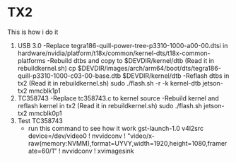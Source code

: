 # TX2
This is how i do it
1. USB 3.0
   -Replace tegra186-quill-power-tree-p3310-1000-a00-00.dtsi in hardware/nvidia/platform/t18x/common/kernel-dts/t18x-common-platforms
   -Rebuild dtbs and copy to $DEVDIR/kernel/dtb (Read it in rebuildkernel.sh)
       cp $DEVDIR/images/arch/arm64/boot/dts/tegra186-quill-p3310-1000-c03-00-base.dtb $DEVDIR/kernel/dtb
   -Reflash dtbs in tx2 (Read it in rebuildkernel.sh)
       sudo ./flash.sh -r -k kernel-dtb jetson-tx2 mmcblk1p1    
2. TC358743 
   -Replace tc358743.c to kernel source
   -Rebuild kernel and reflash kernel in tx2 (Read it in rebuildkernel.sh)
       sudo ./flash.sh jetson-tx2 mmcblk0p1    
3. Test TC358743
   - run this command to see how it work
       gst-launch-1.0 v4l2src device=/dev/video0 ! nvvidconv ! "video/x-raw(memory:NVMM),format=UYVY,width=1920,height=1080,framerate=60/1" ! nvvidconv ! xvimagesink
